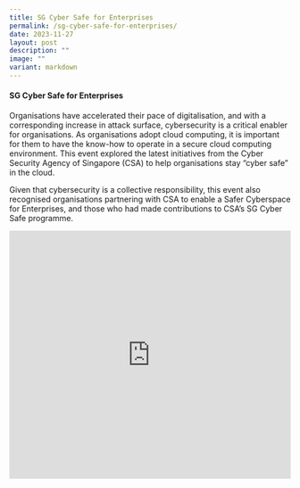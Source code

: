 ```yaml
---
title: SG Cyber Safe for Enterprises
permalink: /sg-cyber-safe-for-enterprises/
date: 2023-11-27
layout: post
description: ""
image: ""
variant: markdown
---
```

#### **SG Cyber Safe for Enterprises**

Organisations have accelerated their pace of digitalisation, and with a corresponding increase in attack surface, cybersecurity is a critical enabler for organisations. As organisations adopt cloud computing, it is important for them to have the know-how to operate in a secure cloud computing environment. This event explored the latest initiatives from the Cyber Security Agency of Singapore (CSA) to help organisations stay “cyber safe” in the cloud.&nbsp;

Given that cybersecurity is a collective responsibility, this event also recognised organisations partnering with CSA to enable a Safer Cyberspace for Enterprises, and those who had made contributions to CSA’s SG Cyber Safe programme.

<iframe allowfullscreen="" allow="accelerometer; autoplay; clipboard-write; encrypted-media; gyroscope; picture-in-picture; web-share" frameborder="0" title="YouTube video player" src="https://www.youtube.com/embed/P48sUaz_Ab0?si=wiqcqXFewWrpA5Gv" width="100%" height="445"></iframe>